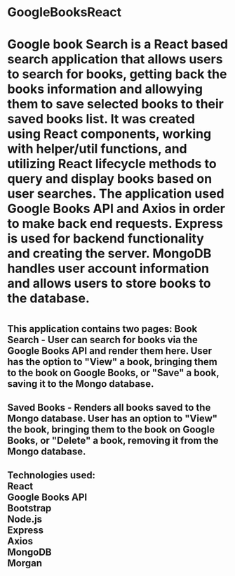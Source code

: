 # GoogleBooksReact

<h1>Google book Search is a React based search application that allows users to search for books, getting back the books information and allowying them to save selected books to their saved books list. It was created using React components, working with helper/util functions, and utilizing React lifecycle methods to query and display books based on user searches. The application used Google Books API and Axios in order to make back end requests. Express is used for backend functionality and creating the server. MongoDB handles user account information and allows users to store books to the database.<h1>

<h2>This application contains two pages:
Book Search - User can search for books via the Google Books API and render them here. User has the option to "View" a book, bringing them to the book on Google Books, or "Save" a book, saving it to the Mongo database.<h2>

<h2>Saved Books - Renders all books saved to the Mongo database. User has an option to "View" the book, bringing them to the book on Google Books, or "Delete" a book, removing it from the Mongo database.<h2>

Technologies used:<br>
React<br>
Google Books API<br>
Bootstrap<br>
Node.js<br>
Express<br>
Axios<br>
MongoDB<br>
Morgan<br>
